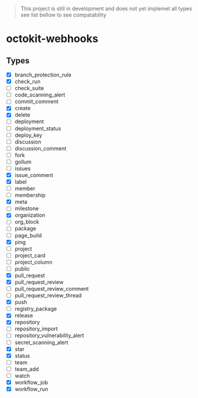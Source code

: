 > This project is still in development and does not yet implemet all types see list bellow to see compatability

# octokit-webhooks

## Types
- [x] branch_protection_rule
- [x] check_run
- [ ] check_suite
- [ ] code_scanning_alert
- [ ] commit_comment
- [x] create
- [x] delete
- [ ] deployment
- [ ] deployment_status
- [ ] deploy_key
- [ ] discussion
- [ ] discussion_comment
- [ ] fork
- [ ] gollum
- [ ] issues
- [x] issue_comment
- [x] label
- [ ] member
- [ ] membership
- [x] meta
- [ ] milestone
- [x] organization
- [ ] org_block
- [ ] package
- [ ] page_build
- [x] ping
- [ ] project
- [ ] project_card
- [ ] project_column
- [ ] public
- [x] pull_request
- [x] pull_request_review
- [ ] pull_request_review_comment
- [ ] pull_request_review_thread
- [x] push
- [ ] registry_package
- [x] release
- [x] repository
- [ ] repository_import
- [ ] repository_vulnerability_alert
- [ ] secret_scanning_alert
- [x] star
- [x] status
- [ ] team
- [ ] team_add
- [ ] watch
- [x] workflow_job
- [x] workflow_run
